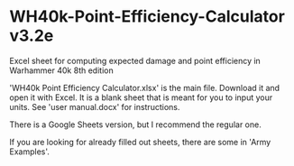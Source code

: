 # WH40k-Point-Efficiency-Calculator v3.2e
Excel sheet for computing expected damage and point efficiency in Warhammer 40k 8th edition

'WH40k Point Efficiency Calculator.xlsx' is the main file. Download it and open it with Excel. 
It is a blank sheet that is meant for you to input your units. See 'user manual.docx' for instructions.

There is a Google Sheets version, but I recommend the regular one.

If you are looking for already filled out sheets, there are some in 'Army Examples'.
